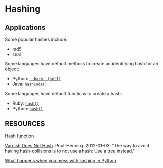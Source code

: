 Hashing
=======



## Applications

Some popular hashes include:
- md5
- sha1

Some languages have default methods to create an identifying hash for an object:
- Python: [`__hash__(self)`](https://docs.python.org/2/reference/datamodel.html#object.__hash__)
- Java: [`hashCode()`](http://docs.oracle.com/javase/1.5.0/docs/api/java/lang/Object.html#hashCode%28%29)

Some languages have default functions to create a hash:
- Ruby: [`hash()`](https://docs.ruby-lang.org/en/2.0.0/Object.html#method-i-hash)
- Python: [`hash()`](https://docs.python.org/2/library/functions.html#hash)


## RESOURCES

[Hash function](https://en.wikipedia.org/wiki/Hash_function)

[Varnish Does Not Hash](http://www.varnish-cache.org/docs/trunk/phk/varnish_does_not_hash.html). Poul-Henning. 2012-01-03. "The way to avoid having hash-collisions is to not use a hash: Use a tree instead."

[What happens when you mess with hashing in Python](http://www.asmeurer.com/blog/posts/what-happens-when-you-mess-with-hashing-in-python/).